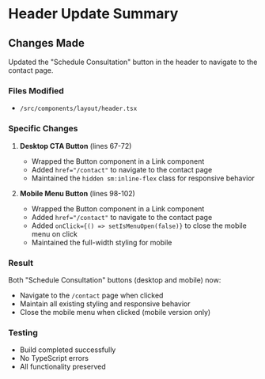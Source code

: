 # Header Update Summary

## Changes Made

Updated the "Schedule Consultation" button in the header to navigate to the contact page.

### Files Modified
- `/src/components/layout/header.tsx`

### Specific Changes

1. **Desktop CTA Button** (lines 67-72)
   - Wrapped the Button component in a Link component
   - Added `href="/contact"` to navigate to the contact page
   - Maintained the `hidden sm:inline-flex` class for responsive behavior

2. **Mobile Menu Button** (lines 98-102)
   - Wrapped the Button component in a Link component
   - Added `href="/contact"` to navigate to the contact page
   - Added `onClick={() => setIsMenuOpen(false)}` to close the mobile menu on click
   - Maintained the full-width styling for mobile

### Result
Both "Schedule Consultation" buttons (desktop and mobile) now:
- Navigate to the `/contact` page when clicked
- Maintain all existing styling and responsive behavior
- Close the mobile menu when clicked (mobile version only)

### Testing
- Build completed successfully
- No TypeScript errors
- All functionality preserved
